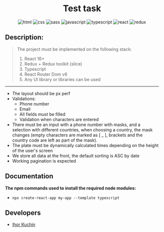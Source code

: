<h1 align="center">
  Test task
</h1>

<p align="center">
  <img src="https://img.shields.io/badge/-html-red" alt="html">
  <img src="https://img.shields.io/badge/-css-blue" alt="css">
  <img src="https://img.shields.io/badge/-sass/scss-violet" alt="sass">
  <img src="https://img.shields.io/badge/-javascript-yellow" alt="javascript">
  <img src="https://img.shields.io/badge/-typescript-blue" alt="typescript">
  <img src="https://img.shields.io/badge/-react-cyan" alt="react">
  <img src="https://img.shields.io/badge/-redux-purple" alt="redux">
</p>

<!-- <p align="center">
  <a href="https://github.com/ik-web">
    >> DEMO LINK <<
  </a> 
</p> -->

## Description:

>The project must be implemented on the following stack:
>1. React 16+
>2. Redux + Redux toolkit (slice)
>3. Typescript
>4. React Router Dom v6
>5. Any UI library or libraries can be used
---
- The layout should be px perf
- Validations:
  - Phone number
  - Email
  - All fields must be filled
  - Validation when characters are entered
- There must be an input with a phone number with masks, and a selection with different countries, when choosing a country, the mask changes (empty characters are marked as [ _ ], brackets and the country code are left as part of the mask).
- The plate must be dynamically calculated times depending on the height of the user's screen
- We store all data at the front, the default sorting is ASC by date
- Working pagination is expected

## Documentation

**The npm commands used to install the required node modules:**
- `npx create-react-app my-app --template typescript`

## Developers

- [Ihor Kuchin](https://github.com/ik-web)
